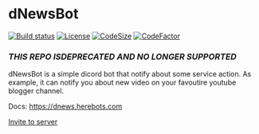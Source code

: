 # dNewsBot

[![Build status](https://ci.appveyor.com/api/projects/status/xxq6xbasew5l5o2d/branch/master?svg=true)](https://ci.appveyor.com/project/Geckon01/dnewsbot/branch/master)
[![License](https://img.shields.io/github/license/Geckon01/dNewsBot)](https://github.com/Geckon01/dNewsBot/blob/master/LICENSE)
[![CodeSize](https://img.shields.io/github/languages/code-size/Geckon01/dNewsBot)]()
[![CodeFactor](https://www.codefactor.io/repository/github/geckon01/dnewsbot/badge)](https://www.codefactor.io/repository/github/geckon01/dnewsbot)

### ***THIS REPO ISDEPRECATED AND NO LONGER SUPPORTED***
dNewsBot is a simple dicord bot that notify about some service action. As example, it can notify you about new video on your favoutire youtube blogger channel.

Docs: https://dnews.herebots.com

[Invite to server](https://discordapp.com/oauth2/authorize?client_id=683421360352919599&scope=bot&permissions=67365888)
